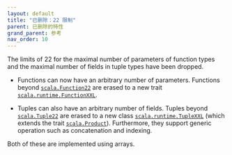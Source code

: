 ```yaml
---
layout: default
title: "已删除：22 限制"
parent: 已删除的特性
grand_parent: 参考
nav_order: 10
---
```


The limits of 22 for the maximal number of parameters of function types and the
maximal number of fields in tuple types have been dropped.

* Functions can now have an arbitrary number of parameters. Functions beyond
  [`scala.Function22`](https://www.scala-lang.org/api/current/scala/Function22.html) are erased to a new trait [`scala.runtime.FunctionXXL`](https://dotty.epfl.ch/api/scala/runtime/FunctionXXL.html).

* Tuples can also have an arbitrary number of fields. Tuples beyond [`scala.Tuple22`](https://www.scala-lang.org/api/current/scala/Tuple22.html)
  are erased to a new class [`scala.runtime.TupleXXL`](https://dotty.epfl.ch/api/scala/runtime/TupleXXL.html) (which extends the trait [`scala.Product`](https://dotty.epfl.ch/api/scala/Product.html)). Furthermore, they support generic
  operation such as concatenation and indexing.

Both of these are implemented using arrays.
